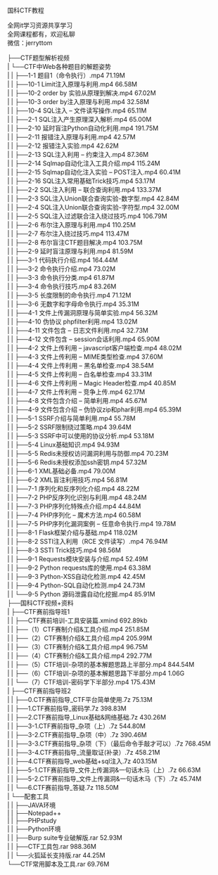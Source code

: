 国科CTF教程

全网it学习资源共享学习<br>全网课程都有，欢迎私聊<br>微信：jerryttom<br>

├──CTF题型解析视频<br> | └──CTF中Web各种题目的解题姿势<br> | | ├──1-1 题目1（命令执行）.mp4 71.19M<br> | | ├──10-1 Limit注入原理与利用.mp4 66.58M<br> | | ├──10-2 order by 实验从原理到解决.mp4 67.02M<br> | | ├──10-3 order by注入原理与利用.mp4 32.58M<br> | | ├──10-4 SQL注入 – 文件读写操作.mp4 65.11M<br> | | ├──2-1 SQL注入产生原理深入解析.mp4 65.00M<br> | | ├──2-10 延时盲注Python自动化利用.mp4 191.75M<br> | | ├──2-11 报错注入原理与利用.mp4 42.57M<br> | | ├──2-12 报错注入实验.mp4 42.62M<br> | | ├──2-13 SQL注入利用 – 约束注入.mp4 87.36M<br> | | ├──2-14 Sqlmap自动化注入工具介绍.mp4 115.24M<br> | | ├──2-15 Sqlmap自动化注入实验 – POST注入.mp4 60.41M<br> | | ├──2-16 SQL注入常用基础Trick技巧.mp4 53.17M<br> | | ├──2-2 SQL注入利用 – 联合查询利用.mp4 133.37M<br> | | ├──2-3 SQL注入Union联合查询实验-数字型.mp4 42.84M<br> | | ├──2-4 SQL注入Union联合查询实验-字符型.mp4 32.00M<br> | | ├──2-5 SQL注入过滤联合注入绕过技巧.mp4 106.79M<br> | | ├──2-6 布尔注入原理与利用.mp4 110.25M<br> | | ├──2-7 布尔注入绕过技巧.mp4 113.47M<br> | | ├──2-8 布尔盲注CTF题目解决.mp4 103.75M<br> | | ├──2-9 延时盲注原理与利用.mp4 81.59M<br> | | ├──3-1 代码执行介绍.mp4 164.44M<br> | | ├──3-2 命令执行介绍.mp4 73.02M<br> | | ├──3-3 命令执行分类.mp4 61.87M<br> | | ├──3-4 命令执行技巧.mp4 83.26M<br> | | ├──3-5 长度限制的命令执行.mp4 71.12M<br> | | ├──3-6 无数字和字母命令执行.mp4 35.31M<br> | | ├──4-1 文件上传漏洞原理与简单实验.mp4 56.32M<br> | | ├──4-10 伪协议 phpfilter利用.mp4 13.02M<br> | | ├──4-11 文件包含 – 日志文件利用.mp4 32.73M<br> | | ├──4-12 文件包含 – session会话利用.mp4 65.90M<br> | | ├──4-2 文件上传利用 – javascript客户端检查.mp4 48.02M<br> | | ├──4-3 文件上传利用 – MIME类型检查.mp4 37.60M<br> | | ├──4-4 文件上传利用 – 黑名单检查.mp4 38.54M<br> | | ├──4-5 文件上传利用 – 白名单检查.mp4 33.31M<br> | | ├──4-6 文件上传利用 – Magic Header检查.mp4 40.85M<br> | | ├──4-7 文件上传利用 – 竞争上传.mp4 62.17M<br> | | ├──4-8 文件包含介绍 – 简单利用.mp4 45.67M<br> | | ├──4-9 文件包含介绍 – 伪协议zip和phar利用.mp4 65.39M<br> | | ├──5-1 SSRF介绍与简单利用.mp4 55.78M<br> | | ├──5-2 SSRF限制绕过策略.mp4 39.64M<br> | | ├──5-3 SSRF中可以使用的协议分析.mp4 53.18M<br> | | ├──5-4 Linux基础知识.mp4 94.93M<br> | | ├──5-5 Redis未授权访问漏洞利用与防御.mp4 70.23M<br> | | ├──5-6 Redis未授权添加ssh密钥.mp4 57.32M<br> | | ├──6-1 XML基础必备.mp4 79.00M<br> | | ├──6-2 XML盲注利用技巧.mp4 56.81M<br> | | ├──7-1 序列化和反序列化介绍.mp4 48.22M<br> | | ├──7-2 PHP反序列化识别与利用.mp4 48.24M<br> | | ├──7-3 PHP序列化特殊点介绍.mp4 44.84M<br> | | ├──7-4 PHP序列化 – 魔术方法.mp4 60.58M<br> | | ├──7-5 PHP序列化漏洞案例 – 任意命令执行.mp4 19.78M<br> | | ├──8-1 Flask框架介绍与基础.mp4 118.02M<br> | | ├──8-2 SSTI注入利用（RCE 文件读写）.mp4 76.94M<br> | | ├──8-3 SSTI Trick技巧.mp4 98.56M<br> | | ├──9-1 Requests模块安装与介绍.mp4 52.49M<br> | | ├──9-2 Python requests库的使用.mp4 63.38M<br> | | ├──9-3 Python-XSS自动化检测.mp4 42.45M<br> | | ├──9-4 Python-SQL自动化检测.mp4 24.73M<br> | | └──9-5 Python 源码泄露自动化挖掘.mp4 85.91M<br> ├──国科CTF视频+资料<br> | ├──CTF赛前指导班1<br> | | ├──CTF赛前培训-工具安装篇.xmind 692.89kb<br> | | ├──（1）CTF赛制介绍&amp;工具介绍.mp4 251.85M<br> | | ├──（2）CTF赛制介绍&amp;工具介绍.mp4 205.99M<br> | | ├──（3）CTF赛制介绍&amp;工具介绍.mp4 96.75M<br> | | ├──（4）CTF赛制介绍&amp;工具介绍.mp4 292.77M<br> | | ├──（5）CTF培训-杂项的基本解题思路上半部分.mp4 844.54M<br> | | ├──（6）CTF培训-杂项的基本解题思路下半部分.mp4 1.06G<br> | | └──（7）CTF培训-密码学下半部分.mp4 175.43M<br> | ├──CTF赛前指导班2<br> | | ├──0.CTF赛前指导_CTF平台简单使用.7z 75.13M<br> | | ├──1.CTF赛前指导_密码学.7z 398.83M<br> | | ├──2.CTF赛前指导_Linux基础&amp;网络基础.7z 430.26M<br> | | ├──3-1.CTF赛前指导_杂项（上）.7z 544.80M<br> | | ├──3-2.CTF赛前指导_杂项（中）.7z 390.46M<br> | | ├──3-3.CTF赛前指导_杂项（下）（最后命令手敲才可以）.7z 768.45M<br> | | ├──3-4.CTF赛前指导_流量取证(补录）.7z 458.21M<br> | | ├──4.CTF赛前指导_web基础+sql注入.7z 403.15M<br> | | ├──5-1.CTF赛前指导_文件上传漏洞&amp;一句话木马（上）.7z 66.63M<br> | | ├──5-2.CTF赛前指导_文件上传漏洞&amp;一句话木马（下）.7z 45.74M<br> | | └──6.CTF赛前指导_答疑.7z 118.50M<br> | └──配套工具<br> | | ├──JAVA环境<br> | | ├──Notepad++<br> | | ├──PHPstudy<br> | | ├──Python环境<br> | | ├──Burp suite专业破解版.rar 52.93M<br> | | ├──CTF工具包.rar 988.36M<br> | | └──火狐延长支持版.rar 44.25M<br> └──CTF常用脚本及工具.rar 69.76M